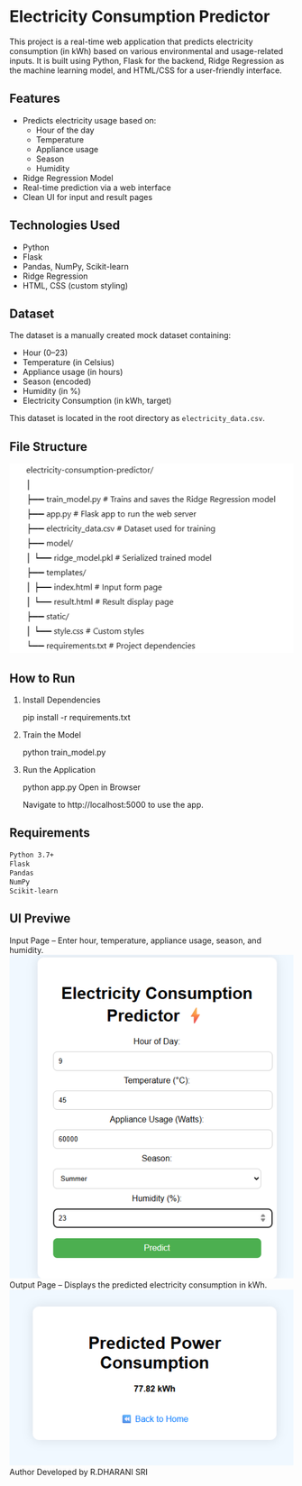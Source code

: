 
# Electricity Consumption Predictor

This project is a real-time web application that predicts electricity consumption (in kWh) based on various environmental and usage-related inputs. It is built using Python, Flask for the backend, Ridge Regression as the machine learning model, and HTML/CSS for a user-friendly interface.

## Features

- Predicts electricity usage based on:
  - Hour of the day
  - Temperature
  - Appliance usage
  - Season
  - Humidity
- Ridge Regression Model
- Real-time prediction via a web interface
- Clean UI for input and result pages

## Technologies Used

- Python
- Flask
- Pandas, NumPy, Scikit-learn
- Ridge Regression
- HTML, CSS (custom styling)

## Dataset

The dataset is a manually created mock dataset containing:
- Hour (0–23)
- Temperature (in Celsius)
- Appliance usage (in hours)
- Season (encoded)
- Humidity (in %)
- Electricity Consumption (in kWh, target)

This dataset is located in the root directory as `electricity_data.csv`.

## File Structure

![sructure](image.png)
## How to Run

1. Install Dependencies
   
   pip install -r requirements.txt

2. Train the Model

    python train_model.py

3. Run the Application

   python app.py
   Open in Browser

   Navigate to http://localhost:5000 to use the app.

## Requirements
    Python 3.7+ 
    Flask
    Pandas
    NumPy
    Scikit-learn

## UI Previwe
Input Page – Enter hour, temperature, appliance usage, season, and humidity.
![input](image-1.png)
Output Page – Displays the predicted electricity consumption in kWh.
![output](image-2.png)
Author
Developed by R.DHARANI SRI